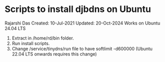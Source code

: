 # Scripts to install djbdns on Ubuntu

Rajarshi Das
Created: 10-Jul-2021
Updated: 20-Oct-2024 Works on Ubuntu 24.04 LTS

1. Extract in /home/rd/bin folder.
2. Run install scripts. 
3. Change /service/tinydns/run file to have softlimit -d600000 (Ubuntu 22.04 LTS onwards requires this change)

